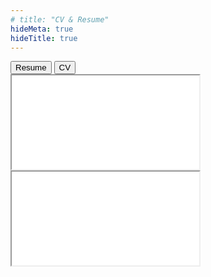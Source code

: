```yaml
---
# title: "CV & Resume"
hideMeta: true
hideTitle: true
---
```


<div class="tab-container">
  <div class="tab-buttons">
    <button class="tab-button active" onclick="openTab(event, 'resume')">Resume</button>
    <button class="tab-button" onclick="openTab(event, 'cv')">CV</button>
  </div>

  <div id="resume" class="tab-content active">
    <div class="pdf-container">
      <iframe src="/resume.pdf" class="pdf-iframe"></iframe>
    </div>
  </div>

  <div id="cv" class="tab-content">
    <div class="pdf-container">
      <iframe src="/cv.pdf" class="pdf-iframe"></iframe>
    </div>
  </div>
</div>

<script>
// DOM이 로드된 후 실행
document.addEventListener('DOMContentLoaded', function() {
    // 탭 기능 함수
    window.openTab = function(evt, tabName) {
        try {
            // 모든 탭 콘텐츠를 숨김
            var tabcontent = document.getElementsByClassName("tab-content");
            for (var i = 0; i < tabcontent.length; i++) {
                tabcontent[i].style.display = "none";
            }

            // 모든 탭 버튼에서 active 클래스 제거
            var tablinks = document.getElementsByClassName("tab-button");
            for (var i = 0; i < tablinks.length; i++) {
                tablinks[i].className = tablinks[i].className.replace(" active", "");
            }

            // 클릭된 탭을 보여주고 버튼에 active 클래스 추가
            var targetTab = document.getElementById(tabName);
            if (targetTab) {
                targetTab.style.display = "block";
            }
            
            if (evt && evt.currentTarget) {
                evt.currentTarget.className += " active";
            }
        } catch (error) {
            console.error('Tab switching error:', error);
        }
    };

    // 초기 탭 설정
    var defaultTab = document.getElementById('resume');
    if (defaultTab) {
        defaultTab.style.display = "block";
    }
});
</script>
